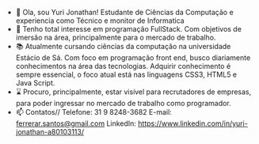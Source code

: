 - 👋 Ola, sou Yuri Jonathan! Estudante de Ciências da Computação e experiencia como Técnico e monitor de Informatica
- 👀 Tenho total interesse em programação FullStack. Com objetivos de imersão na área, principalmente para o mercado de trabalho.
- 📚 Atualmente cursando ciências da computação na universidade Estácio de Sá. Com foco em programação front end, busco diariamente conhecimentos na área das tecnologias. Adquirir conhecimento é sempre essencial, o foco atual está nas linguagens CSS3, HTML5 e Java Script.
- ⌛ Procuro, principalmente, estar visível para recrutadores de empresas, para poder ingressar no mercado de trabalho como programador.
- 📫 Contatos//
              Telefone: 31 9 8248-3682
              E-mail: ferrerar.santos@gmail.com
              LinkedIn: https://www.linkedin.com/in/yuri-jonathan-a80103113/
<!---
Yurisax/Yurisax is a ✨ special ✨ repository because its `README.md` (this file) appears on your GitHub profile.
You can click the Preview link to take a look at your changes.
--->
